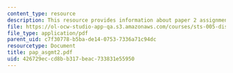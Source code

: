 ```yaml
---
content_type: resource
description: This resource provides information about paper 2 assignments.
file: https://ol-ocw-studio-app-qa.s3.amazonaws.com/courses/sts-005-disease-and-society-in-america-fall-2005/426729eccd8bb317beac733831e55950_pap_asgmt2.pdf
file_type: application/pdf
parent_uid: c7f30778-b5ba-de14-0753-7336a71c94dc
resourcetype: Document
title: pap_asgmt2.pdf
uid: 426729ec-cd8b-b317-beac-733831e55950
---
```


